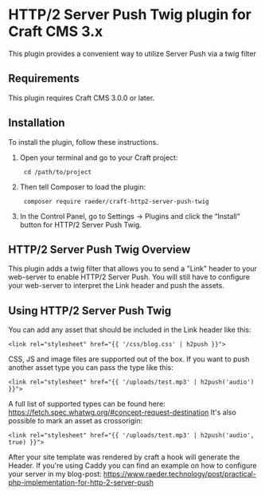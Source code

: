 # HTTP/2 Server Push Twig plugin for Craft CMS 3.x

This plugin provides a convenient way to utilize Server Push via a twig filter

## Requirements

This plugin requires Craft CMS 3.0.0 or later.

## Installation

To install the plugin, follow these instructions.

1. Open your terminal and go to your Craft project:

        cd /path/to/project

2. Then tell Composer to load the plugin:

        composer require raeder/craft-http2-server-push-twig

3. In the Control Panel, go to Settings → Plugins and click the “Install” button for HTTP/2 Server Push Twig.

## HTTP/2 Server Push Twig Overview

This plugin adds a twig filter that allows you to send a "Link" header to your web-server to enable HTTP/2 Server Push.
You will still have to configure your web-server to interpret the Link header and push the assets.

## Using HTTP/2 Server Push Twig

You can add any asset that should be included in the Link header like this:
```
<link rel="stylesheet" href="{{ '/css/blog.css' | h2push }}">
```

CSS, JS and image files are supported out of the box. If you want to push another asset type you can pass the type like this:
```
<link rel="stylesheet" href="{{ '/uploads/test.mp3' | h2push('audio') }}">
```

A full list of supported types can be found here: https://fetch.spec.whatwg.org/#concept-request-destination
It's also possible to mark an asset as crossorigin:
```
<link rel="stylesheet" href="{{ '/uploads/test.mp3' | h2push('audio', true) }}">
```

After your site template was rendered by craft a hook will generate the Header.
If you're using Caddy you can find an example on how to configure your server in my blog-post: https://www.raeder.technology/post/practical-php-implementation-for-http-2-server-push